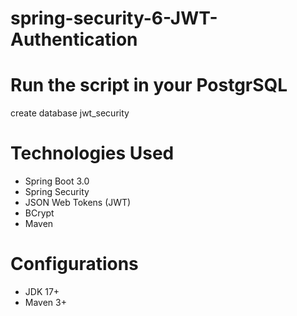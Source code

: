 # spring-security-6-JWT-Authentication

# Run the script in your PostgrSQL
create database jwt_security

# Technologies Used
* Spring Boot 3.0
* Spring Security
* JSON Web Tokens (JWT)
* BCrypt
* Maven

# Configurations
* JDK 17+
* Maven 3+
